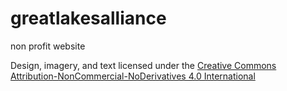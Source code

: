 greatlakesalliance
==================

non profit website

Design, imagery, and text licensed under the [Creative Commons Attribution-NonCommercial-NoDerivatives 4.0 International](http://creativecommons.org/licenses/by-nc-nd/4.0/)
